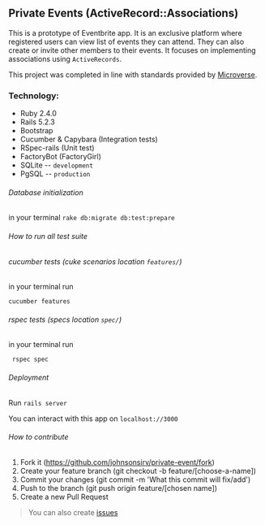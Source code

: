 ## Private Events (ActiveRecord::Associations)

This is a prototype of Eventbrite app. It is an exclusive platform where registered users can view list of events they can attend. They can also create or invite other members to their events.
It focuses on implementing associations using ```ActiveRecords```.

This project was completed in line with standards provided by [Microverse](https://www.microverse.org/ "The Global School for Remote Software Developers!").


### Technology:

* Ruby 2.4.0
* Rails 5.2.3
* Bootstrap
* Cucumber & Capybara (Integration tests)
* RSpec-rails (Unit test)
* FactoryBot (FactoryGirl)
* SQLite -- ``development``
* PgSQL -- ``production``


###### Database initialization
in your terminal ```rake db:migrate db:test:prepare```

###### How to run all test suite

###### cucumber tests (cuke scenarios location ``features/``)

in your terminal run 

```cucumber features```

###### rspec tests (specs location ``spec/``)

in your terminal run 

``` rspec spec```

###### Deployment

Run ```rails server```

You can interact with this app on ```localhost://3000```

###### How to contribute
1. Fork it (https://github.com/johnsonsirv/private-event/fork)
2. Create your feature branch (git checkout -b feature/[choose-a-name])
3. Commit your changes (git commit -m 'What this commit will fix/add')
4. Push to the branch (git push origin feature/[chosen name])
5. Create a new Pull Request
> You can also create [issues](https://github.com/johnsonsirv/private-event/issues)

